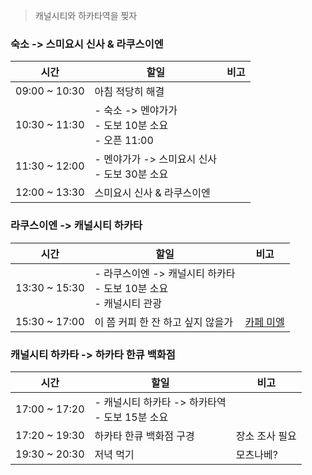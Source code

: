 > 캐널시티와 하카타역을  찢자
### 숙소 -> 스미요시 신사 & 라쿠스이엔
| 시간            | 할일                                        | 비고  |
| ------------- | ----------------------------------------- | --- |
| 09:00 ~ 10:30 | 아침 적당히 해결                                 |     |
| 10:30 ~ 11:30 | - 숙소 -> 멘야가가<br>- 도보 10분 소요<br>- 오픈 11:00 |     |
| 11:30 ~ 12:00 | - 멘야가가 -> 스미요시 신사<br>- 도보 30분 소요          |     |
| 12:00 ~ 13:30 | 스미요시 신사 & 라쿠스이엔                           |     |
### 라쿠스이엔 -> 캐널시티 하카타
| 시간            | 할일                                              | 비고                                                                                                                                                                                                                                                                                                                 |
| ------------- | ----------------------------------------------- | ------------------------------------------------------------------------------------------------------------------------------------------------------------------------------------------------------------------------------------------------------------------------------------------------------------------ |
| 13:30 ~ 15:30 | - 라쿠스이엔 -> 캐널시티 하카타<br>- 도보 10분 소요<br>- 캐널시티 관광 |                                                                                                                                                                                                                                                                                                                    |
| 15:30 ~ 17:00 | 이 쯤 커피 한 잔 하고 싶지 않을가                            | [카페 미엘](https://www.google.co.kr/maps/place/%EC%B9%B4%ED%8E%98+%EB%AF%B8%EC%97%98/@33.5901357,130.4085978,16z/data=!4m10!1m2!2m1!1z7Lm07Y6Y!3m6!1s0x354191c77f93c0c3:0x3fb00790da8bad54!8m2!3d33.5900821!4d130.41844!15sCgbsubTtjphaCCIG7Lm07Y6YkgEEY2FmZeABAA!16s%2Fg%2F1pp2wxr__?hl=ko&authuser=1&entry=ttu)<br> |
### 캐널시티 하카타 -> 하카타 한큐 백화점
| 시간            | 할일                                | 비고       |
| ------------- | --------------------------------- | -------- |
| 17:00 ~ 17:20 | - 캐널시티 하카타 -> 하카타역<br>- 도보 15분 소요 |          |
| 17:20 ~ 19:30 | 하카타 한큐 백화점 구경                     | 장소 조사 필요 |
| 19:30 ~ 20:30 | 저녁 먹기                             | 모츠나베?    |